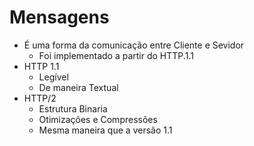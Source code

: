 # Mensagens

- É uma forma da comunicação entre Cliente e Sevidor
  - Foi implementado a partir do HTTP.1.1
- HTTP 1.1
  - Legível
  - De maneira Textual
- HTTP/2
  - Estrutura Binaria
  - Otimizações e Compressões
  - Mesma maneira que a versão 1.1

